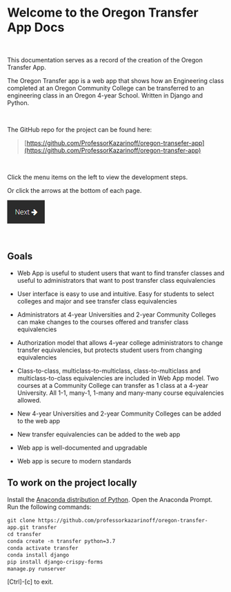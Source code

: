# Welcome to the Oregon Transfer App Docs

<br>

This documentation serves as a record of the creation of the Oregon Transfer App. 

The Oregon Transfer app is a web app that shows how an Engineering class completed at an Oregon Community College can be transferred to an engineering class in an Oregon 4-year School.  Written in Django and Python.

<br>

The GitHub repo for the project can be found here: 

 > [https://github.com/ProfessorKazarinoff/oregon-transefer-app](https://github.com/ProfessorKazarinoff/oregon-transfer-app)

<br>

Click the menu items on the left to view the development steps.

Or click the arrows at the bottom of each page.

[![Next Setup Arrow](images/next_button.png)](part1_motivation.md)

<br>

## Goals

 * Web App is useful to student users that want to find transfer classes and useful to administrators that want to post transfer class equivalencies

 * User interface is easy to use and intuitive. Easy for students to select colleges and major and see transfer class equivalencies

 * Administrators at 4-year Universities and 2-year Community Colleges can make changes to the courses offered and transfer class equivalencies

 * Authorization model that allows 4-year college administrators to change transfer equivalencies, but protects student users from changing equivalencies

 * Class-to-class, multiclass-to-multiclass, class-to-multiclass and multiclass-to-class equivalencies are included in Web App model. Two courses at a Community College can transfer as 1 class at a 4-year University. All 1-1, many-1, 1-many and many-many course equivalencies allowed.

 * New 4-year Universities and 2-year Community Colleges can be added to the web app

 * New transfer equivalencies can be added to the web app

 * Web app is well-documented and upgradable

 * Web app is secure to modern standards
 
 ## To work on the project locally
 
 Install the [Anaconda distribution of Python](https://anaconda.com/downloads). Open the Anaconda Prompt. Run the following commands:
 
 ```text
 git clone https://github.com/professorkazarinoff/oregon-transfer-app.git transfer
 cd transfer
 conda create -n transfer python=3.7
 conda activate transfer
 conda install django
 pip install django-crispy-forms
 manage.py runserver
 ```

 [Ctrl]-[c] to exit.